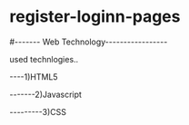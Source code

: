 # register-loginn-pages
#------- Web Technology-----------------

used technlogies..

----1)HTML5 

-------2)Javascript

---------3)CSS
